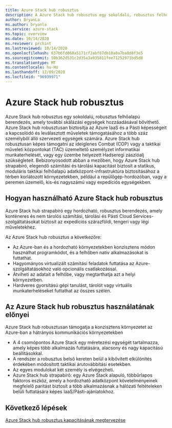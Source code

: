 ```yaml
---
title: Azure Stack hub robusztus
description: A Azure Stack hub robusztus egy sokoldalú, robusztus felhőalapú berendezés, amely egyszerűen bővíthető további méretezési egységek hozzáadásával az Azure IaaS és a Péter képességeinek biztosításához
author: BryanLa
ms.author: bryanla
ms.service: azure-stack
ms.topic: overview
ms.date: 10/14/2020
ms.reviewer: prchint
ms.lastreviewed: 10/14/2020
ms.openlocfilehash: 637b6fd060a5171cf2abf07db10a0a7ba8d8f3e5
ms.sourcegitcommit: 50b362d531c2d35a3a935811fee71252971bd5d8
ms.translationtype: MT
ms.contentlocale: hu-HU
ms.lasthandoff: 12/09/2020
ms.locfileid: "96939971"
---
```

# <a name="azure-stack-hub-ruggedized"></a>Azure Stack hub robusztus 

Azure Stack hub robusztus egy sokoldalú, robusztus felhőalapú berendezés, amely további skálázási egységek hozzáadásával bővíthető. Azure Stack hub robusztusan biztosítja az Azure IaaS és a Pásti képességeit a kapcsolódó és leválasztott műveletek támogatásához a több száz személyből álló szervezeti egységek számára. Azure Stack hub robusztusan képes támogatni az ideiglenes Combat (COP) vagy a taktikai műveleti központokat (TAC) üzemeltető személyzet informatikai munkaterhelését, vagy egy üzembe helyezett Hadseregi zászlóalj szükségleteit. Bebizonyosodott abban a mezőben, hogy Azure Stack hub strapabíró, elegendő számítási és tárolási kapacitást biztosít a statikus, moduláris taktikai felhőalapú adatközpont-infrastruktúra biztosításához a térben korlátozott környezetekben, például a repülőgép-hordozóban, vagy a peremen üzemelő, kis-és nagyszámú vagy expedíciós egységekben.

## <a name="how-you-can-use-azure-stack-hub-ruggedized"></a>Hogyan használható Azure Stack hub robusztus

Azure Stack hub strapabíró egy hordozható, robusztus berendezés, amely konténeres és nem tárolós számítási, tárolási és Pásti Cloud Services-szolgáltatásokat biztosít az expedíciós szárazföldi, tengeri vagy légi műveletekhez.

Az Azure Stack hub robusztus a következőre:
 - Az Azure-ban és a hordozható környezetekben konzisztens módon használhat programkódot, és a felhőben natív alkalmazásokat is futtathat.
 - Hagyományos virtualizált számítási feladatok futtatása az Azure-szolgáltatásokhoz való opcionális csatlakozással.
 - Átviheti az adatait a felhőbe, vagy megtarthatja azt a helyi környezetben.
 - Hardveres gyorsítású gépi tanulást, tárolót vagy virtuális munkaterheléseket futtathat az összes szélén.

## <a name="benefits-of-using-azure-stack-hub-ruggedized"></a>Az Azure Stack hub robusztus használatának előnyei

Azure Stack hub robusztusan támogatja a konzisztens környezetet az Azure-ban a hátrányos kommunikációs környezetekben 
 - A 4 csomópontos Azure Stack egy méretezési egységét tartalmazza, amely képes több alkalmazás futtatására, alacsony és nagy kapacitású beállításokkal.
 - A rendszer a robusztus belső kereten belül a kibővített elkülönítés érdekében módosított taktikai árutovábbítási esetekben.
 - Az egyes modulokat két személy is elvégezheti.
 - Azure Stack hub strapabíró: egy Azure Stack alapuló, többűrlapos faktoros eszköz, amely a hordozható adatközpont követelményeinek megfelelő paritást biztosít a több alkalmazásnak a hálózati feltételeken belüli futtatására képes IaaS/Pásti-ajánlatokhoz.

## <a name="next-steps"></a>Következő lépések

[Azure Stack hub robusztus kapacitásának megtervezése](azure-stack-capacity-planning-overview.md)